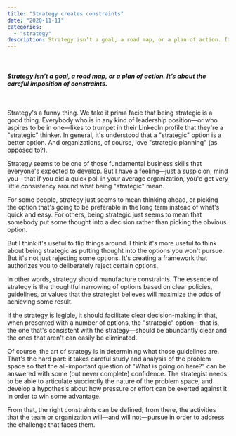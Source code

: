 ```yaml
---
title: "Strategy creates constraints"
date: "2020-11-11"
categories:
  - "strategy"
description: Strategy isn’t a goal, a road map, or a plan of action. It’s about the careful imposition of constraints.
---
```


 

#### _Strategy isn’t a goal, a road map, or a plan of action. It’s about the careful imposition of constraints._

 

Strategy's a funny thing. We take it prima facie that being strategic is a good thing. Everybody who is in any kind of leadership position—or who aspires to be in one—likes to trumpet in their LinkedIn profile that they're a "strategic" thinker. In general, it's understood that a "strategic" option is a better option. And organizations, of course, love "strategic planning" (as opposed to?).

Strategy seems to be one of those fundamental business skills that everyone's expected to develop. But I have a feeling—just a suspicion, mind you—that if you did a quick poll in your average organization, you'd get very little consistency around what being "strategic" mean.

For some people, strategy just seems to mean thinking ahead, or picking the option that's going to be preferable in the long term instead of what's quick and easy. For others, being strategic just seems to mean that somebody put some thought into a decision rather than picking the obvious option.

But I think it's useful to flip things around. I think it's more useful to think about being strategic as putting thought into the options you won't pursue. But it's not just rejecting some options. It's creating a framework that authorizes you to deliberately reject certain options.

In other words, strategy should manufacture constraints. The essence of strategy is the thoughtful narrowing of options based on clear policies, guidelines, or values that the strategist believes will maximize the odds of achieving some result.

If the strategy is legible, it should facilitate clear decision-making in that, when presented with a number of options, the "strategic" option—that is, the one that's consistent with the strategy—should be abundantly clear and the ones that aren't can easily be eliminated.

Of course, the art of strategy is in determining what those guidelines are. That's the hard part: it takes careful study and analysis of the problem space so that the all-important question of "What is going on here?" can be answered with some (but never complete) confidence. The strategist needs to be able to articulate succinctly the nature of the problem space, and develop a hypothesis about how pressure or effort can be exerted against it in order to win some advantage.

From that, the right constraints can be defined; from there, the activities that the team or organization will—and will not—pursue in order to address the challenge that faces them.
